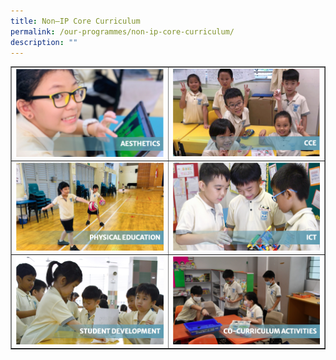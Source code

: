 ```yaml
---
title: Non–IP Core Curriculum
permalink: /our-programmes/non-ip-core-curriculum/
description: ""
---
```

<table style="border-collapse: collapse; width: 100%;" border="1">
<tbody>
<tr>
<td style="width: 50%;"><a href="/our-programmes/non-ip-core-curriculum/aesthetics"><img src="/images/Aestheticss.png"></a></td>
<td style="width: 50%;"><a href="/our-programmes/non-ip-core-curriculum/cce"><img src="/images/CCE.png"></a></td>
</tr>
<tr>
<td style="width: 50%;"><a href="/our-programmes/non-ip-core-curriculum/physical-education"><img src="/images/Pe.png"></a></td>
<td style="width: 50%;"><a href="/our-programmes/non-ip-core-curriculum/ict"><img src="/images/ICT1.png"></a></td>
</tr>
<tr>
<td style="width: 50%;"><a href="/our-programmes/non-ip-core-curriculum/student-development"><img src="/images/SD.png"></a></td>
<td style="width: 50%;"><a href="/our-programmes/non-ip-core-curriculum/ccas"><img src="/images/CCA.png"></a></td>
</tr>
</tbody>
</table>